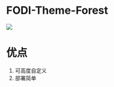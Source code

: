 # FODI-Theme-Forest
![]( https://cdn.jsdelivr.net/gh/PaddyLin-xum/tuku@master/img/theme-forest.png)
# 优点
1. 可高度自定义
2. 部署简单
